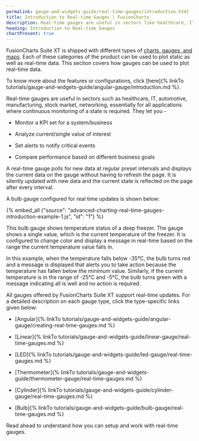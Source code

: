 ```yaml
---
permalink: gauge-and-widgets-guide/real-time-gauges/introduction.html
title: Introduction to Real-time Gauges | FusionCharts
description: Real-time gauges are useful in sectors like healthcare, IT, automotive, networking, for applications where continuous monitoring of a state is required.
heading: Introduction to Real-time Gauges
chartPresent: true
---
```


FusionCharts Suite XT is shipped with different types of [charts, gauges, and maps](http://www.fusioncharts.com/charts/). Each of these categories of the product can be used to plot static as well as real-time data. This section covers how gauges can be used to plot real-time data.

<p class='text-info'>
To know more about the features or configurations, click [here]{% linkTo tutorials/gauge-and-widgets-guide/angular-gauge/introduction.md %}.
</p>

Real-time gauges are useful in sectors such as healthcare, IT, automotive, manufacturing, stock market, networking, essentially for all applications where continuous monitoring of a state is required. They let you -

* Monitor a KPI set for a system/business

* Analyze current/single value of interest

* Set alerts to notify critical events

* Compare performance based on different business goals

A real-time gauge polls for new data at regular preset intervals and displays the current data on the gauge without having to refresh the page. It is silently updated with new data and the current state is reflected on the page after every interval.

A bulb gauge configured for real time updates is shown below:

{% embed_all {"source": "advanced-charting-real-time-gauges-introduction-example-1.js", "id": "1"} %}

This bulb gauge shows temperature status of a deep freezer. The gauge shows a single value, which is the current temperature of the freezer. It is configured to change color and display a message in real-time based on the range the current temperature value falls in.

In this example, when the temperature falls below -35°C, the bulb turns red and a message is displayed that alerts you to take action because the temperature has fallen below the minimum value. Similarly, if the current temperature is in the range of -25°C and -5°C, the bulb turns green with a message indicating all is well and no action is required.

All gauges offered by FusionCharts Suite XT support real-time updates. For a detailed description on each gauge type, click the type-specific links given below:

* [Angular]{% linkTo tutorials/gauge-and-widgets-guide/angular-gauge/creating-real-time-gauges.md %}

* [Linear]{% linkTo tutorials/gauge-and-widgets-guide/linear-gauge/real-time-gauges.md %}

* [LED]{% linkTo tutorials/gauge-and-widgets-guide/led-gauge/real-time-gauges.md %}

* [Thermometer]{% linkTo tutorials/gauge-and-widgets-guide/thermometer-gauge/real-time-gauges.md %}

* [Cylinder]{% linkTo tutorials/gauge-and-widgets-guide/cylinder-gauge/real-time-gauges.md %}

* [Bulb]{% linkTo tutorials/gauge-and-widgets-guide/bulb-gauge/real-time-gauges.md %}

Read ahead to understand how you can setup and work with real-time gauges.
